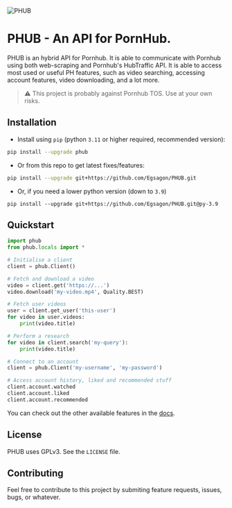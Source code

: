 ![PHUB](https://github.com/Egsagon/PHUB/blob/master/assets/banner.png)

# PHUB - An API for PornHub.

PHUB is an hybrid API for Pornhub. It is able to communicate with Pornhub
using both web-scraping and Pornhub's HubTraffic API. It is
able to access most used or useful PH features, such as video searching,
accessing account features, video downloading, and a lot more.

> ⚠️ This project is probably against Pornhub TOS. Use at your own risks.

## Installation

- Install using `pip` (python `3.11` or higher required, recommended version): 
```sh
pip install --upgrade phub
```

- Or from this repo to get latest fixes/features:
```sh
pip install --upgrade git+https://github.com/Egsagon/PHUB.git
```

- Or, if you need a lower python version (down to `3.9`)
```
pip install --upgrade git+https://github.com/Egsagon/PHUB.git@py-3.9
```

## Quickstart

```python
import phub
from phub.locals import *

# Initialise a client
client = phub.Client()

# Fetch and download a video
video = client.get('https://...')
video.download('my-video.mp4', Quality.BEST)

# Fetch user videos
user = client.get_user('this-user')
for video in user.videos:
    print(video.title)

# Perform a research
for video in client.search('my-query'):
    print(video.title)

# Connect to an account
client = phub.Client('my-username', 'my-password')

# Access account history, liked and recommended stuff
client.account.watched
client.account.liked
client.account.recommended
```

You can check out the other available features
in the [docs](https://phub.readthedocs.io).

## License

PHUB uses GPLv3. See the `LICENSE` file.

## Contributing

Feel free to contribute to this project by submiting
feature requests, issues, bugs, or whatever.
